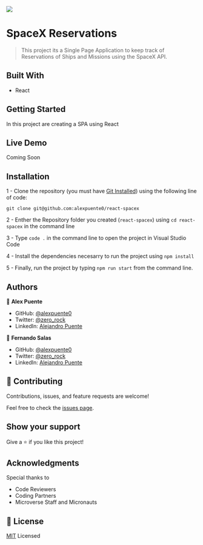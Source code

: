 ![](https://img.shields.io/badge/Microverse-blueviolet)

# SpaceX Reservations

> This project its a Single Page Application to keep track of Reservations of Ships and Missions using the SpaceX API.

## Built With

- React

## Getting Started

In this project are creating a SPA using React

## Live Demo

Coming Soon

## Installation

1 - Clone the repository
(you must have [Git Installed](https://github.com/git-guides/install-git)) using the following line of code:

`git clone git@github.com:alexpuente0/react-spacex`

2 - Enther the Repository folder you created (`react-spacex`) using `cd react-spacex` in the command line

3 - Type `code .` in the command line to open the project in Visual Studio Code

4 - Install the dependencies necesarry to run the project using `npm install`

5 - Finally, run the project by typing `npm run start` from the command line.

## Authors

👤 **Alex Puente**

- GitHub: [@alexpuente0](https://github.com/alexpuente0)
- Twitter: [@zero_rock](https://twitter.com/zero_rock)
- LinkedIn: [Alejandro Puente](https://www.linkedin.com/in/alex-puente-farias/)

👤 **Fernando Salas**

- GitHub: [@alexpuente0](https://github.com/alexpuente0)
- Twitter: [@zero_rock](https://twitter.com/zero_rock)
- LinkedIn: [Alejandro Puente](https://www.linkedin.com/in/alejandro-puente-farías-154a7629/)

## 🤝 Contributing

Contributions, issues, and feature requests are welcome!

Feel free to check the [issues page](https://github.com/alexpuente0/react-spacex/issues).

## Show your support

Give a ⭐️ if you like this project!

## Acknowledgments

Special thanks to
- Code Reviewers
- Coding Partners
- Microverse Staff and Micronauts

## 📝 License

[MIT](./LICENSE) Licensed
